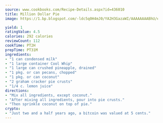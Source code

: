 ```yaml
---
source: www.cookbooks.com/Recipe-Details.aspx?id=436010
title: Million Dollar Pie
image: https://1.bp.blogspot.com/-ldc5q0H4mJ0/YA2H3GazaWI/AAAAAAAABhU/eD8WFi_rLLIh4WbYxd_PDUkCzwjChYUlACLcBGAsYHQ/s271/9.png

yield: 1
ratingValue: 4.5
calories: 292 calories
reviewCount: 112
cookTime: PT2H
prepTime: PT31M
ingredients:
- "1 can condensed milk"
- "1 large container Cool Whip"
- "1 large can crushed pineapple, drained"
- "1 pkg. or can pecans, chopped"
- "1 pkg. or can coconut"
- "2 graham cracker pie crusts"
- "1/4 c. lemon juice"
directions:
- "Mix all ingredients, except coconut."
- "After mixing all ingredients, pour into pie crusts."
- "Then sprinkle coconut on top of pie."
crypto:
- "Just two and a half years ago, a bitcoin was valued at 5 cents."
---
```

